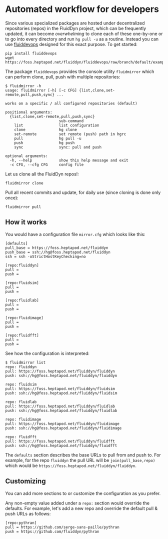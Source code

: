 # Automated workflow for developers

Since various specialized packages are hosted under decentralized repositories (repos) in
the FluidDyn project, which can be frequently updated, it can become *overwhelming* to
clone each of these one-by-one or to go into every directory and run `hg pull -u` as a
routine. Instead you can use [fluiddevops](https://pypi.org/project/fluiddevops/)
designed for this exact purpose. To get started:

```
pip install fluiddevops
wget https://foss.heptapod.net/fluiddyn/fluiddevops/raw/branch/default/examples/mirror.cfg
```

The package `fluiddevops` provides the console utility `fluidmirror` which can perform
clone, pull, push with multiple repositories:

```
$ fluidmirror -h
usage: fluidmirror [-h] [-c CFG] {list,clone,set-remote,pull,push,sync} ...

works on a specific / all configured repositories (default)

positional arguments:
  {list,clone,set-remote,pull,push,sync}
                        sub-command
    list                list configuration
    clone               hg clone
    set-remote          set remote (push) path in hgrc
    pull                hg pull -u
    push                hg push
    sync                sync: pull and push

optional arguments:
  -h, --help            show this help message and exit
  -c CFG, --cfg CFG     config file
```

Let us clone all the FluidDyn repos!:

```
fluidmirror clone
```

Pull all recent commits and update, for daily use (since cloning is done only once):

```
fluidmirror pull
```

## How it works

You would have a configuration file `mirror.cfg` which looks like this:

```
[defaults]
pull_base = https://foss.heptapod.net/fluiddyn
push_base = ssh://hg@foss.heptapod.net/fluiddyn
ssh = ssh -oStrictHostKeyChecking=no

[repo:fluiddyn]
pull =
push =

[repo:fluidsim]
pull =
push =

[repo:fluidlab]
pull =
push =

[repo:fluidimage]
pull =
push =

[repo:fluidfft]
pull =
push =
```

See how the configuration is interpreted:

```
$ fluidmirror list
repo: fluiddyn
pull: https://foss.heptapod.net/fluiddyn/fluiddyn
push: ssh://hg@foss.heptapod.net/fluiddyn/fluiddyn

repo: fluidsim
pull: https://foss.heptapod.net/fluiddyn/fluidsim
push: ssh://hg@foss.heptapod.net/fluiddyn/fluidsim

repo: fluidlab
pull: https://foss.heptapod.net/fluiddyn/fluidlab
push: ssh://hg@foss.heptapod.net/fluiddyn/fluidlab

repo: fluidimage
pull: https://foss.heptapod.net/fluiddyn/fluidimage
push: ssh://hg@foss.heptapod.net/fluiddyn/fluidimage

repo: fluidfft
pull: https://foss.heptapod.net/fluiddyn/fluidfft
push: ssh://hg@foss.heptapod.net/fluiddyn/fluidfft
```

The `defaults` section describes the base URLs to pull from and push to. For example, for
the repo `fluiddyn` the pull URL will be `join(pull_base,repo)` which would be
`https://foss.heptapod.net/fluiddyn/fluiddyn`.

## Customizing

You can add more sections to or customize the configuration as you prefer.

Any non-empty value added under a `repo:` section would override the defaults. For
example, let's add a new repo and override the default pull & push URLs as follows:

```
[repo:pythran]
pull = https://github.com/serge-sans-paille/pythran
push = https://github.com/fluiddyn/pythran
```
